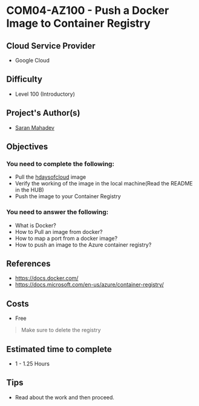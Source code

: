 # COM04-AZ100 - Push a Docker Image to  Container Registry


## Cloud Service Provider

- Google Cloud

## Difficulty

- Level 100 (Introductory)

## Project's Author(s)

- [Saran Mahadev](https://github.com/saranmahadev)

## Objectives

### You need to complete the following:

- Pull the [hdaysofcloud](https://hub.docker.com/r/saranmahadev/hdaysofcloud) image 
- Verify the working of the image in the local machine(Read the README in the HUB)
- Push the image to your Container Registry

### You need to answer the following:

- What is Docker?
- How to Pull an image from docker?
- How to map a port from a docker image?
- How to push an image to the Azure container registry?

## References

- https://docs.docker.com/
- https://docs.microsoft.com/en-us/azure/container-registry/

## Costs

- Free
> Make sure to delete the registry 

## Estimated time to complete

- 1 - 1.25 Hours

## Tips

- Read about the work and then proceed.